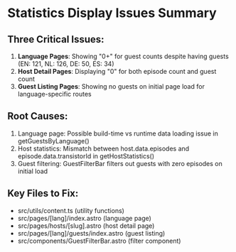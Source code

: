 # Statistics Display Issues Summary

## Three Critical Issues:
1. **Language Pages**: Showing "0+" for guest counts despite having guests (EN: 121, NL: 126, DE: 50, ES: 34)
2. **Host Detail Pages**: Displaying "0" for both episode count and guest count
3. **Guest Listing Pages**: Showing no guests on initial page load for language-specific routes

## Root Causes:
1. Language page: Possible build-time vs runtime data loading issue in getGuestsByLanguage()
2. Host statistics: Mismatch between host.data.episodes and episode.data.transistorId in getHostStatistics()
3. Guest filtering: GuestFilterBar filters out guests with zero episodes on initial load

## Key Files to Fix:
- src/utils/content.ts (utility functions)
- src/pages/[lang]/index.astro (language page)
- src/pages/hosts/[slug].astro (host detail page)
- src/pages/[lang]/guests/index.astro (guest listing)
- src/components/GuestFilterBar.astro (filter component)